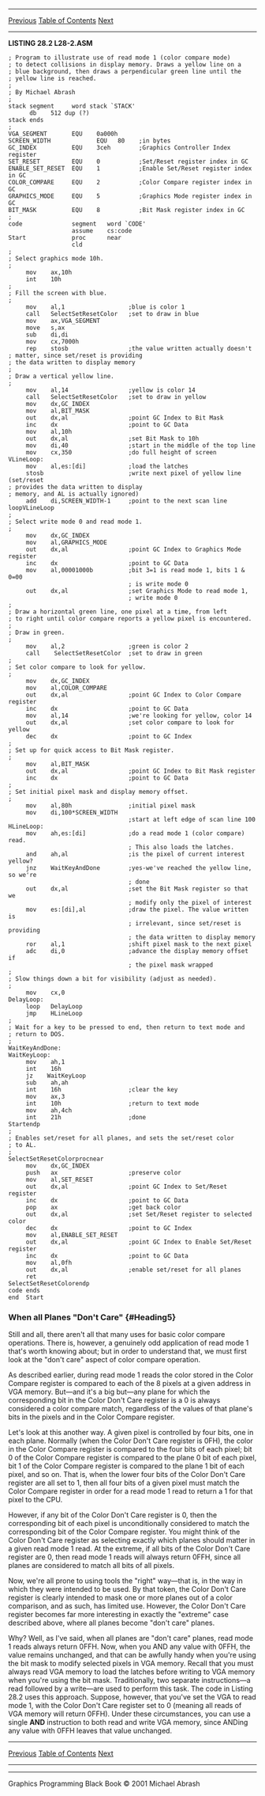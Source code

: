   ------------------------ --------------------------------- --------------------
  [Previous](28-03.html)   [Table of Contents](index.html)   [Next](28-05.html)
  ------------------------ --------------------------------- --------------------

**LISTING 28.2 L28-2.ASM**

    ; Program to illustrate use of read mode 1 (color compare mode)
    ; to detect collisions in display memory. Draws a yellow line on a
    ; blue background, then draws a perpendicular green line until the
    ; yellow line is reached.
    ;
    ; By Michael Abrash
    ;
    stack segment     word stack `STACK'
          db    512 dup (?)
    stack ends
    ;
    VGA_SEGMENT       EQU    0a000h
    SCREEN_WIDTH             EQU   80    ;in bytes
    GC_INDEX          EQU    3ceh        ;Graphics Controller Index register
    SET_RESET         EQU    0           ;Set/Reset register index in GC
    ENABLE_SET_RESET  EQU    1           ;Enable Set/Reset register index in GC
    COLOR_COMPARE     EQU    2           ;Color Compare register index in GC
    GRAPHICS_MODE     EQU    5           ;Graphics Mode register index in GC
    BIT_MASK          EQU    8           ;Bit Mask register index in GC
    ;
    code              segment   word `CODE'
                      assume    cs:code
    Start             proc      near
                      cld
    ;
    ; Select graphics mode 10h.
    ;
         mov    ax,10h
         int    10h
    ;
    ; Fill the screen with blue.
    ;
         mov    al,1                  ;blue is color 1
         call   SelectSetResetColor   ;set to draw in blue
         mov    ax,VGA_SEGMENT
         move   s,ax
         sub    di,di
         mov    cx,7000h
         rep    stosb                 ;the value written actually doesn't
    ; matter, since set/reset is providing
    ; the data written to display memory
    ;
    ; Draw a vertical yellow line.
    ;
         mov    al,14                 ;yellow is color 14
         call   SelectSetResetColor   ;set to draw in yellow
         mov    dx,GC_INDEX
         mov    al,BIT_MASK
         out    dx,al                 ;point GC Index to Bit Mask
         inc    dx                    ;point to GC Data
         mov    al,10h
         out    dx,al                 ;set Bit Mask to 10h
         mov    di,40                 ;start in the middle of the top line
         mov    cx,350                ;do full height of screen
    VLineLoop:
         mov    al,es:[di]            ;load the latches
         stosb                        ;write next pixel of yellow line (set/reset
    ; provides the data written to display
    ; memory, and AL is actually ignored)
         add    di,SCREEN_WIDTH-1     ;point to the next scan line
    loopVLineLoop
    ;
    ; Select write mode 0 and read mode 1.
    ;
         mov    dx,GC_INDEX
         mov    al,GRAPHICS_MODE
         out    dx,al                 ;point GC Index to Graphics Mode register
         inc    dx                    ;point to GC Data
         mov    al,00001000b          ;bit 3=1 is read mode 1, bits 1 & 0=00
                                      ; is write mode 0
         out    dx,al                 ;set Graphics Mode to read mode 1,
                                      ; write mode 0
    ;
    ; Draw a horizontal green line, one pixel at a time, from left
    ; to right until color compare reports a yellow pixel is encountered.
    ;
    ; Draw in green.
    ;
         mov    al,2                  ;green is color 2
         call    SelectSetResetColor  ;set to draw in green
    ;
    ; Set color compare to look for yellow.
    ;
         mov    dx,GC_INDEX
         mov    al,COLOR_COMPARE
         out    dx,al                 ;point GC Index to Color Compare register
         inc    dx                    ;point to GC Data
         mov    al,14                 ;we're looking for yellow, color 14
         out    dx,al                 ;set color compare to look for yellow
         dec    dx                    ;point to GC Index
    ;
    ; Set up for quick access to Bit Mask register.
    ;
         mov    al,BIT_MASK
         out    dx,al                 ;point GC Index to Bit Mask register
         inc    dx                    ;point to GC Data
    ;
    ; Set initial pixel mask and display memory offset.
    ;
         mov    al,80h                ;initial pixel mask
         mov    di,100*SCREEN_WIDTH
                                      ;start at left edge of scan line 100
    HLineLoop:
         mov    ah,es:[di]            ;do a read mode 1 (color compare) read.
                                      ; This also loads the latches.
         and    ah,al                 ;is the pixel of current interest yellow?
         jnz    WaitKeyAndDone        ;yes-we've reached the yellow line, so we're
                                      ; done
         out    dx,al                 ;set the Bit Mask register so that we
                                      ; modify only the pixel of interest
         mov    es:[di],al            ;draw the pixel. The value written is
                                      ; irrelevant, since set/reset is providing
                                      ; the data written to display memory
         ror    al,1                  ;shift pixel mask to the next pixel
         adc    di,0                  ;advance the display memory offset if
                                      ; the pixel mask wrapped
    ;
    ; Slow things down a bit for visibility (adjust as needed).
    ;
         mov    cx,0
    DelayLoop:
         loop   DelayLoop
         jmp    HLineLoop
    ;
    ; Wait for a key to be pressed to end, then return to text mode and
    ; return to DOS.
    ;
    WaitKeyAndDone:
    WaitKeyLoop:
         mov    ah,1
         int    16h
         jz    WaitKeyLoop
         sub    ah,ah
         int    16h                   ;clear the key
         mov    ax,3
         int    10h                   ;return to text mode
         mov    ah,4ch
         int    21h                   ;done
    Startendp
    ;
    ; Enables set/reset for all planes, and sets the set/reset color
    ; to AL.
    ;
    SelectSetResetColorprocnear
         mov    dx,GC_INDEX
         push   ax                    ;preserve color
         mov    al,SET_RESET
         out    dx,al                 ;point GC Index to Set/Reset register
         inc    dx                    ;point to GC Data
         pop    ax                    ;get back color
         out    dx,al                 ;set Set/Reset register to selected color
         dec    dx                    ;point to GC Index
         mov    al,ENABLE_SET_RESET
         out    dx,al                 ;point GC Index to Enable Set/Reset register
         inc    dx                    ;point to GC Data
         mov    al,0fh
         out    dx,al                 ;enable set/reset for all planes
         ret
    SelectSetResetColorendp
    code ends
    end  Start

### When all Planes "Don't Care" {#Heading5}

Still and all, there aren't all that many uses for basic color compare
operations. There is, however, a genuinely odd application of read mode
1 that's worth knowing about; but in order to understand that, we must
first look at the "don't care" aspect of color compare operation.

As described earlier, during read mode 1 reads the color stored in the
Color Compare register is compared to each of the 8 pixels at a given
address in VGA memory. But—and it's a big but—any plane for which the
corresponding bit in the Color Don't Care register is a 0 is always
considered a color compare match, regardless of the values of that
plane's bits in the pixels and in the Color Compare register.

Let's look at this another way. A given pixel is controlled by four
bits, one in each plane. Normally (when the Color Don't Care register is
0FH), the color in the Color Compare register is compared to the four
bits of each pixel; bit 0 of the Color Compare register is compared to
the plane 0 bit of each pixel, bit 1 of the Color Compare register is
compared to the plane 1 bit of each pixel, and so on. That is, when the
lower four bits of the Color Don't Care register are all set to 1, then
all four bits of a given pixel must match the Color Compare register in
order for a read mode 1 read to return a 1 for that pixel to the CPU.

However, if any bit of the Color Don't Care register is 0, then the
corresponding bit of each pixel is unconditionally considered to match
the corresponding bit of the Color Compare register. You might think of
the Color Don't Care register as selecting exactly which planes should
matter in a given read mode 1 read. At the extreme, if all bits of the
Color Don't Care register are 0, then read mode 1 reads will always
return 0FFH, since all planes are considered to match all bits of all
pixels.

Now, we're all prone to using tools the "right" way—that is, in the way
in which they were intended to be used. By that token, the Color Don't
Care register is clearly intended to mask one or more planes out of a
color comparison, and as such, has limited use. However, the Color Don't
Care register becomes far more interesting in exactly the "extreme" case
described above, where all planes become "don't care" planes.

Why? Well, as I've said, when all planes are "don't care" planes, read
mode 1 reads always return 0FFH. Now, when you AND any value with 0FFH,
the value remains unchanged, and that can be awfully handy when you're
using the bit mask to modify selected pixels in VGA memory. Recall that
you must always read VGA memory to load the latches before writing to
VGA memory when you're using the bit mask. Traditionally, two separate
instructions—a read followed by a write—are used to perform this task.
The code in Listing 28.2 uses this approach. Suppose, however, that
you've set the VGA to read mode 1, with the Color Don't Care register
set to 0 (meaning all reads of VGA memory will return 0FFH). Under these
circumstances, you can use a single **AND** instruction to both read and
write VGA memory, since ANDing any value with 0FFH leaves that value
unchanged.

  ------------------------ --------------------------------- --------------------
  [Previous](28-03.html)   [Table of Contents](index.html)   [Next](28-05.html)
  ------------------------ --------------------------------- --------------------

* * * * *

Graphics Programming Black Book © 2001 Michael Abrash
